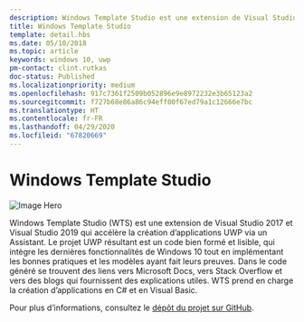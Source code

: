 ```yaml
---
description: Windows Template Studio est une extension de Visual Studio qui permet de créer rapidement des applications UWP.
title: Windows Template Studio
template: detail.hbs
ms.date: 05/10/2018
ms.topic: article
keywords: windows 10, uwp
pm-contact: clint.rutkas
doc-status: Published
ms.localizationpriority: medium
ms.openlocfilehash: 917c7361f2509b052896e9e8972232e3b65123a2
ms.sourcegitcommit: f727b68e86a86c94eff00f67ed79a1c12666e7bc
ms.translationtype: HT
ms.contentlocale: fr-FR
ms.lasthandoff: 04/29/2020
ms.locfileid: "67820669"
---
```

# <a name="windows-template-studio"></a>Windows Template Studio

![Image Hero](images/wts1.png)

Windows Template Studio (WTS) est une extension de Visual Studio 2017 et Visual Studio 2019 qui accélère la création d’applications UWP via un Assistant. Le projet UWP résultant est un code bien formé et lisible, qui intègre les dernières fonctionnalités de Windows 10 tout en implémentant les bonnes pratiques et les modèles ayant fait leurs preuves. Dans le code généré se trouvent des liens vers Microsoft Docs, vers Stack Overflow et vers des blogs qui fournissent des explications utiles. WTS prend en charge la création d’applications en C# et en Visual Basic.

Pour plus d’informations, consultez le [dépôt du projet sur GitHub](https://github.com/microsoft/windowsTemplateStudio).

